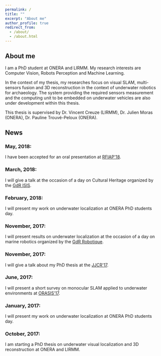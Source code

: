 ```yaml
---
permalink: /
title: ""
excerpt: "About me"
author_profile: true
redirect_from: 
  - /about/
  - /about.html
---
```


About me
------
I am a PhD student at ONERA and LIRMM. My research interests are Computer Vision, Robots Perception and Machine Learning.

In the context of my thesis, my researches focus on visual SLAM, multi-sensors fusion and 3D reconstruction in the context of underwater robotics for archaeology.  The system providing the required sensors measurement and the computing unit to be embedded on underwater vehicles are also under development within this thesis.

This thesis is supervised by Dr. Vincent Creuze (LIRMM), Dr. Julien Moras (ONERA), Dr. Pauline Trouvé-Peloux (ONERA). 

News
----

### May, 2018:
I have been accepted for an oral presentation at [RFIAP'18](https://rfiap2018.ign.fr/programmes).

### March, 2018:
I will give a talk at the occasion of a day on Cultural Heritage organized by the [GdR ISIS](http://www.gdr-isis.fr/index.php?page=reunion&idreunion=353).

### February, 2018:
I will present my work on underwater localization at ONERA PhD students day.

### November, 2017:
I will present results on underwater localization at the occasion of a day on marine robotics organized by the [GdR Robotique](http://www.isir.upmc.fr/index.php?op=view_page&id=1473&menuid=17&lang=fr).

### November, 2017:
I will give a talk about my PhD thesis at the [JJCR'17](https://jjcr2017.sciencesconf.org/resource/page/id/8).

### June, 2017:
I will present a short survey on monocular SLAM applied to underwater environments at [ORASIS'17](https://orasis2017.sciencesconf.org/program).

### January, 2017:
I will present my work on underwater localization at ONERA PhD students day.

### October, 2017:
I am starting a PhD thesis on underwater visual localization and 3D reconstruction at ONERA and LIRMM.
